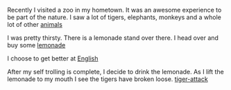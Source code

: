 Recently I visited a zoo in my hometown. It was an awesome experience to be part of the
nature. I saw a lot of tigers, elephants, monkeys and a whole lot of other [animals](../animal/animal.md)

I was pretty thirsty. There is a lemonade stand over there.
I head over and buy some [lemonade](../drink/lemonade/lemonade.md)

I choose to get better at [English](../get-better-at-english/english.md)

After my self trolling is complete, I decide to drink the lemonade.
As I lift the lemonade to my mouth I see the tigers have broken loose.
[tiger-attack](../tiger-attack/tiger-attack.md)
